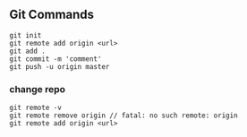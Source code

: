 ## Git Commands
```
git init
git remote add origin <url>
git add .
git commit -m 'comment'
git push -u origin master
```
### change repo
```
git remote -v
git remote remove origin // fatal: no such remote: origin
git remote add origin <url>
```
